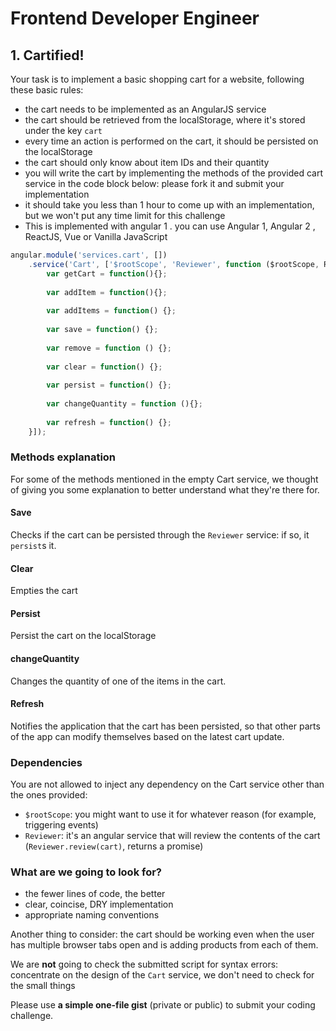 # Frontend Developer Engineer 

## 1. Cartified!

Your task is to implement a basic shopping cart for a website, following these basic rules:

* the cart needs to be implemented as an AngularJS service
* the cart should be retrieved from the localStorage, where it's stored under the key `cart`
* every time an action is performed on the cart, it should be persisted on the localStorage
* the cart should only know about item IDs and their quantity
* you will write the cart by implementing the methods of the provided cart service in the code block below: please fork it and submit your implementation
* it should take you less than 1 hour to come up with an implementation, but we won't put any time limit for this challenge
* This is implemented with angular 1 . you can use Angular 1, Angular 2 , ReactJS, Vue or Vanilla JavaScript

``` javascript
angular.module('services.cart', [])
    .service('Cart', ['$rootScope', 'Reviewer', function ($rootScope, Reviewer) { 
        var getCart = function(){};
 
        var addItem = function(){};
 
        var addItems = function() {};
 
        var save = function() {};
 
        var remove = function () {};
 
        var clear = function() {};
 
        var persist = function() {};
 
        var changeQuantity = function (){};
 
        var refresh = function() {};
    }]);
```

### Methods explanation

For some of the methods mentioned in the empty Cart service, we thought of giving you some explanation to better understand what they're there for.

#### Save

Checks if the cart can be persisted through the `Reviewer` service: if so, it `persist`s it.

#### Clear

Empties the cart

#### Persist

Persist the cart on the localStorage

#### changeQuantity

Changes the quantity of one of the items in the cart.

#### Refresh

Notifies the application that the cart has been persisted, so that other parts of the app can modify themselves based on the latest cart update.

### Dependencies

You are not allowed to inject any dependency on the Cart service other than the ones provided:

* `$rootScope`: you might want to use it for whatever reason (for example, triggering events)
* `Reviewer`: it's an angular service that will review the contents of the cart (`Reviewer.review(cart)`, returns a promise)

### What are we going to look for?

* the fewer lines of code, the better
* clear, coincise, DRY implementation
* appropriate naming conventions

Another thing to consider: the cart should be working even when the user has multiple browser tabs open and is adding products from each of them.

We are **not** going to check the submitted script for syntax errors: concentrate on the design of the `Cart` service, we don't need to check for the small things

Please use **a simple one-file gist** (private or public) to submit your coding challenge.
